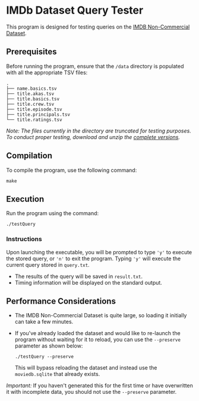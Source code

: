 # IMDb Dataset Query Tester

This program is designed for testing queries on the [IMDB Non-Commercial Dataset](https://developer.imdb.com/non-commercial-datasets/). 

## Prerequisites

Before running the program, ensure that the `/data` directory is populated with all the appropriate TSV files:

```
.
├── name.basics.tsv
├── title.akas.tsv
├── title.basics.tsv
├── title.crew.tsv
├── title.episode.tsv
├── title.principals.tsv
└── title.ratings.tsv
```

*Note: The files currently in the directory are truncated for testing purposes. To conduct proper testing, download and unzip the [complete versions](https://datasets.imdbws.com/).*

## Compilation

To compile the program, use the following command:

```
make
```

## Execution

Run the program using the command:

```
./testQuery
```

### Instructions

Upon launching the executable, you will be prompted to type `'y'` to execute the stored query, or `'n'` to exit the program. Typing `'y'` will execute the current query stored in `query.txt`. 

- The results of the query will be saved in `result.txt`.
- Timing information will be displayed on the standard output.

## Performance Considerations

- The IMDB Non-Commercial Dataset is quite large, so loading it initially can take a few minutes.
- If you've already loaded the dataset and would like to re-launch the program without waiting for it to reload, you can use the `--preserve` parameter as shown below:

  ```
  ./testQuery --preserve
  ```

  This will bypass reloading the dataset and instead use the `moviedb.sqlite` that already exists. 

*Important:* If you haven't generated this for the first time or have overwritten it with incomplete data, you should not use the `--preserve` parameter.